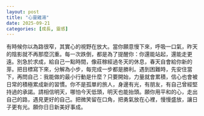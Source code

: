```yaml
---
layout: post
title: "心靈雞湯"
date: 2025-09-21
categories: [成長, 靈感]
---
```


有時候你以為路很窄，其實心的視野在放大。當你願意慢下來，呼吸一口氣，昨天的陰影就不再那麼沉重。每一次跌倒，都是為了提醒你：你還能站起，還能走更遠。別急於求成，給自己一點時間，像莊稼經過冬天的休息，春天自會給你新的芽。把目標寫下來，分解為小步，每完成一步都是勝利。遇到困難時，先安住當下，再問自己：我能做的最小行動是什麼？只要開始，力量就會累積，信心也會被日常的積極累成新的習慣。你不是孤單的旅人，身邊有光，有朋友，有自己曾經堅持過的承諾。請相信明天，哪怕今天低頭，明天也能抬頭。願你用平和的心，走出自己的路，遇見更好的自己。把微笑留在口角，把勇氣放在心裡，慢慢盛放，讓日子更有光。願你日日新美好事成。